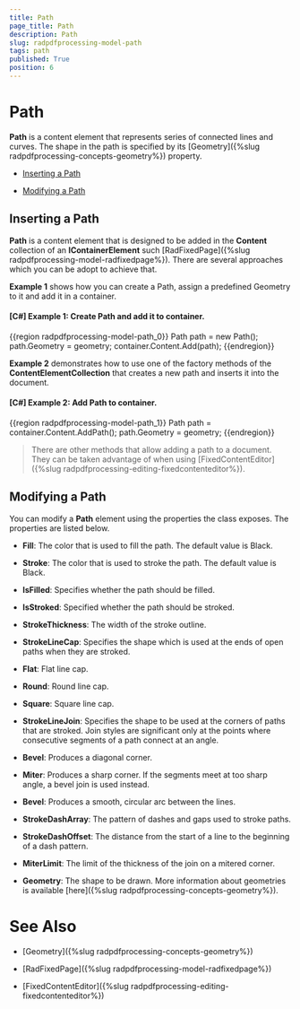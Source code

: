 ```yaml
---
title: Path
page_title: Path
description: Path
slug: radpdfprocessing-model-path
tags: path
published: True
position: 6
---
```


# Path



__Path__ is a content element that represents series of connected lines and curves. The shape in the path is specified by its [Geometry]({%slug radpdfprocessing-concepts-geometry%}) property.
      

* [Inserting a Path](#inserting-a-path)

* [Modifying a Path](#modifying-a-path)

## Inserting a Path

__Path__ is a content element that is designed to be added in the __Content__ collection of an __IContainerElement__ such [RadFixedPage]({%slug radpdfprocessing-model-radfixedpage%}). There are several approaches which you can be adopt to achieve that.
        

__Example 1__ shows how you can create a Path, assign a predefined Geometry to it and add it in a container.
        

#### __[C#] Example 1: Create Path and add it to container.__

{{region radpdfprocessing-model-path_0}}
    Path path = new Path();
    path.Geometry = geometry;
    container.Content.Add(path); 
{{endregion}}



__Example 2__ demonstrates how to use one of the factory methods of the __ContentElementCollection__ that creates a new path and inserts it into the document.
        

#### __[C#] Example 2: Add Path to container.__

{{region radpdfprocessing-model-path_1}}
    Path path = container.Content.AddPath();
    path.Geometry = geometry;
{{endregion}}



>There are other methods that allow adding a path to a document. They can be taken advantage of when using [FixedContentEditor]({%slug radpdfprocessing-editing-fixedcontenteditor%}).
          

## Modifying a Path

You can modify a __Path__ element using the properties the class exposes. The properties are listed below.
        

* __Fill__: The color that is used to fill the path. The default value is Black.
            

* __Stroke__: The color that is used to stroke the path. The default value is Black.
            

* __IsFilled__: Specifies whether the path should be filled.
            

* __IsStroked__: Specified whether the path should be stroked.
            

* __StrokeThickness__: The width of the stroke outline.
            

* __StrokeLineCap__: Specifies the shape which is used at the ends of open paths when they are stroked.
            

 * __Flat__: Flat line cap.
                

 * __Round__: Round line cap.
                

 * __Square__: Square line cap.
                

* __StrokeLineJoin__: Specifies the shape to be used at the corners of paths that are stroked. Join styles are significant only at the points where consecutive segments of a path connect at an angle.
            

 * __Bevel__: Produces a diagonal corner.
                

 * __Miter__: Produces a sharp corner. If the segments meet at too sharp angle, a bevel join is used instead.
                

 * __Bevel__: Produces a smooth, circular arc between the lines.
                

* __StrokeDashArray__: The pattern of dashes and gaps used to stroke paths.
            

* __StrokeDashOffset__: The distance from the start of a line to the beginning of a dash pattern.
            

* __MiterLimit__: The limit of the thickness of the join on a mitered corner.
            

* __Geometry__: The shape to be drawn. More information about geometries is available [here]({%slug radpdfprocessing-concepts-geometry%}).
            

# See Also

 * [Geometry]({%slug radpdfprocessing-concepts-geometry%})

 * [RadFixedPage]({%slug radpdfprocessing-model-radfixedpage%})

 * [FixedContentEditor]({%slug radpdfprocessing-editing-fixedcontenteditor%})
